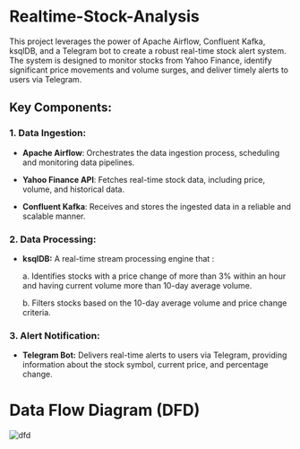 # Realtime-Stock-Analysis
This project leverages the power of Apache Airflow, Confluent Kafka, ksqlDB, and a Telegram bot to create a robust real-time stock alert system. The system is designed to monitor stocks from Yahoo Finance, identify significant price movements and volume surges, and deliver timely alerts to users via Telegram.

## Key Components:

### 1. Data Ingestion:

  * **Apache Airflow**: 
          Orchestrates the data ingestion process, scheduling and monitoring data pipelines.
    
  * **Yahoo Finance API**: 
          Fetches real-time stock data, including price, volume, and historical data.
    
  *  **Confluent Kafka**: 
          Receives and stores the ingested data in a reliable and scalable manner.
### 2. Data Processing:

* **ksqlDB:**
  A real-time stream processing engine that :
  
  a. Identifies stocks with a price change of more than 3% within an hour and having current volume more than 10-day average volume.
  
  b. Filters stocks based on the 10-day average volume and price change criteria.

### 3. Alert Notification:

* **Telegram Bot:** Delivers real-time alerts to users via Telegram, providing information about the stock symbol, current price, and percentage change.

# Data Flow Diagram (DFD)

![dfd](https://github.com/user-attachments/assets/79b4959c-f0a6-452c-b873-0f479c0bd04b)
